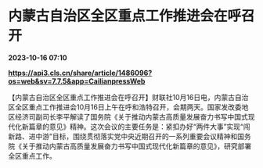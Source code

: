 # 内蒙古自治区全区重点工作推进会在呼召开

**2023-10-16 07:10**

**https://api3.cls.cn/share/article/1486096?os=web&sv=7.7.5&app=CailianpressWeb**

【内蒙古自治区全区重点工作推进会在呼召开】财联社10月16日电，内蒙古自治区全区重点工作推进会10月16日上午在呼和浩特召开，会期两天。国家发改委地区经济司副司长李平解读了国务院《关于推动内蒙古高质量发展奋力书写中国式现代化新篇章的意见》精神。这次会议的主要任务是：紧扣办好“两件大事”实现“闯新路、进中游”目标，围绕贯彻落实党中央近期召开的一系列重要会议精神和国务院《关于推动内蒙古高质量发展奋力书写中国式现代化新篇章的意见》，研究部署全区重点工作。